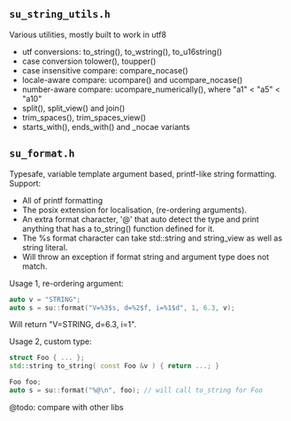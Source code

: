 ## `su_string_utils.h`

Various utilities, mostly built to work in utf8
- utf conversions: to_string(), to_wstring(), to_u16string()
- case conversion tolower(), toupper()
- case insensitive compare: compare_nocase()
- locale-aware compare: ucompare() and ucompare_nocase()
- number-aware compare: ucompare_numerically(),
where "a1" < "a5" < "a10"
- split(), split_view() and join()
- trim_spaces(), trim_spaces_view()
- starts_with(), ends_with() and _nocae variants

## `su_format.h`

Typesafe, variable template argument based, printf-like
string formatting.
Support:
- All of printf formatting
- The posix extension for localisation, (re-ordering arguments).
- An extra format character, '@' that auto detect the type and print anything
that has a to_string() function defined for it.
- The %s format character can take std::string and string_view as well as string literal.
- Will throw an exception if format string and argument type
does not match.

Usage 1, re-ordering argument:
```C++
auto v = "STRING";
auto s = su::format("V=%3$s, d=%2$f, i=%1$d", 1, 6.3, v);
```
Will return "V=STRING, d=6.3, i=1".

Usage 2, custom type:
```C++
struct Foo { ... };
std::string to_string( const Foo &v ) { return ...; }

Foo foo;
auto s = su::format("%@\n", foo); // will call to_string for Foo

```

@todo: compare with other libs
